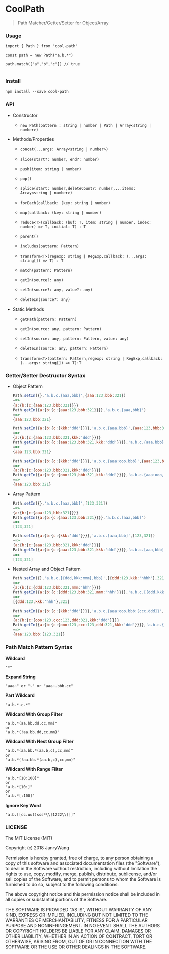 # CoolPath

> Path Matcher/Getter/Setter for Object/Array



### Usage

```
import { Path } from "cool-path"

const path = new Path("a.b.*")

path.match(["a","b","c"]) // true


```



### Install

```
npm install --save cool-path
```

### API

- Constructor

  - `new Path(pattern : string | number | Path | Array<string | number>)`

- Methods/Properties

  - `concat(...args: Array<string | number>)`

  - `slice(start?: number, end?: number)`

  - `push(item: string | number)`

  - `pop()`

  - `splice(start: number,deleteCount?: number,...items: Array<string | number>)`

  - `forEach(callback: (key: string | number)`

  - `map(callback: (key: string | number)`

  - `reduce<T>(callback: (buf: T, item: string | number, index: number) => T, initial: T) : T`

  - `parent()`

  - `includes(pattern: Pattern)`

  - `transform<T>(regexp: string | RegExp,callback: (...args: string[]) => T) : T`

  - `match(pattern: Pattern)`

  - `getIn(source?: any)`

  - `setIn(source?: any, value?: any)`

  - `deleteIn(source?: any)`

- Static Methods

  - `getPath(pattern: Pattern)`

  - `getIn(source: any, pattern: Pattern)`

  - `setIn(source: any, pattern: Pattern, value: any)`

  - `deleteIn(source: any, pattern: Pattern)`

  - `transform<T>(pattern: Pattern,regexp: string | RegExp,callback: (...args: string[]) => T):T`

### Getter/Setter Destructor Syntax

- Object Pattern

  ```javascript
  Path.setIn({},'a.b.c.{aaa,bbb}',{aaa:123,bbb:321})
  ==>
  {a:{b:{c:{aaa:123,bbb:321}}}}
  Path.getIn({a:{b:{c:{aaa:123,bbb:321}}}},'a.b.c.{aaa,bbb}')
  ==>
  {aaa:123,bbb:321}

  Path.setIn({a:{b:{c:{kkk:'ddd'}}}},'a.b.c.{aaa,bbb}',{aaa:123,bbb:321})
  ==>
  {a:{b:{c:{aaa:123,bbb:321,kkk:'ddd'}}}}
  Path.getIn({a:{b:{c:{aaa:123,bbb:321,kkk:'ddd'}}}},'a.b.c.{aaa,bbb}')
  ==>
  {aaa:123,bbb:321}

  Path.setIn({a:{b:{c:{kkk:'ddd'}}}},'a.b.c.{aaa:ooo,bbb}',{aaa:123,bbb:321})
  ==>
  {a:{b:{c:{ooo:123,bbb:321,kkk:'ddd'}}}}
  Path.getIn({a:{b:{c:{ooo:123,bbb:321,kkk:'ddd'}}}},'a.b.c.{aaa:ooo,bbb}')
  ==>
  {aaa:123,bbb:321}
  ```


- Array Pattern

  ```javascript
  Path.setIn({},'a.b.c.[aaa,bbb]',[123,321])
  ==>
  {a:{b:{c:{aaa:123,bbb:321}}}}
  Path.getIn({a:{b:{c:{aaa:123,bbb:321}}}},'a.b.c.[aaa,bbb]')
  ==>
  [123,321]
  
  Path.setIn({a:{b:{c:{kkk:'ddd'}}}},'a.b.c.[aaa,bbb]',[123,321])
  ==>
  {a:{b:{c:{aaa:123,bbb:321,kkk:'ddd'}}}}
  Path.getIn({a:{b:{c:{aaa:123,bbb:321,kkk:'ddd'}}}},'a.b.c.[aaa,bbb]')
  ==>
  [123,321]
  ```

- Nested Array and Object Pattern

  ```javascript
  Path.setIn({},'a.b.c.[{ddd,kkk:mmm},bbb]',[{ddd:123,kkk:'hhhh'},321])
  ==>
  {a:{b:{c:{ddd:123,bbb:321,mmm:'hhh'}}}}
  Path.getIn({a:{b:{c:{ddd:123,bbb:321,mmm:'hhh'}}}},'a.b.c.[{ddd,kkk:mmm},bbb]')
  ==>
  [{ddd:123,kkk:'hhh'},321]
  
  Path.setIn({a:{b:{c:{kkk:'ddd'}}}},'a.b.c.{aaa:ooo,bbb:[ccc,ddd]}',{aaa:123,bbb:[123,321]})
  ==>
  {a:{b:{c:{ooo:123,ccc:123,ddd:321,kkk:'ddd'}}}}
  Path.getIn({a:{b:{c:{ooo:123,ccc:123,ddd:321,kkk:'ddd'}}}},'a.b.c.{aaa:ooo,bbb:[ccc,ddd]}')
  ==>
  {aaa:123,bbb:[123,321]}
  ```

  


### Path Match Pattern Syntax



**Wildcard**

```
"*"
```

**Expand String**

```
"aaa~" or "~" or "aaa~.bbb.cc"
```

**Part Wildcard**

```
"a.b.*.c.*"
```



**Wildcard With Group Filter**

```
"a.b.*(aa.bb.dd,cc,mm)"
or 
"a.b.*(!aa.bb.dd,cc,mm)"
```



**Wildcard With Nest Group Filter**

```
"a.b.*(aa.bb.*(aa.b,c),cc,mm)"
or 
"a.b.*(!aa.bb.*(aa.b,c),cc,mm)"
```



**Wildcard With Range Filter**

```
"a.b.*[10:100]"
or 
"a.b.*[10:]"
or 
"a.b.*[:100]"
```

**Ignore Key Word**

```
"a.b.[[cc.uu()sss*\\[1222\\]]]"
```




### LICENSE

The MIT License (MIT)

Copyright (c) 2018 JanryWang

Permission is hereby granted, free of charge, to any person obtaining a copy of this software and associated documentation files (the "Software"), to deal in the Software without restriction, including without limitation the rights to use, copy, modify, merge, publish, distribute, sublicense, and/or sell copies of the Software, and to permit persons to whom the Software is furnished to do so, subject to the following conditions:

The above copyright notice and this permission notice shall be included in all copies or substantial portions of the Software.

THE SOFTWARE IS PROVIDED "AS IS", WITHOUT WARRANTY OF ANY KIND, EXPRESS OR IMPLIED, INCLUDING BUT NOT LIMITED TO THE WARRANTIES OF MERCHANTABILITY, FITNESS FOR A PARTICULAR PURPOSE AND NONINFRINGEMENT. IN NO EVENT SHALL THE AUTHORS OR COPYRIGHT HOLDERS BE LIABLE FOR ANY CLAIM, DAMAGES OR OTHER LIABILITY, WHETHER IN AN ACTION OF CONTRACT, TORT OR OTHERWISE, ARISING FROM, OUT OF OR IN CONNECTION WITH THE SOFTWARE OR THE USE OR OTHER DEALINGS IN THE SOFTWARE.